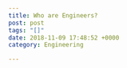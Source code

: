 ```yaml
---
title: Who are Engineers?
post: post
tags: "[]"
date: 2018-11-09 17:48:52 +0000
category: Engineering

---
```

